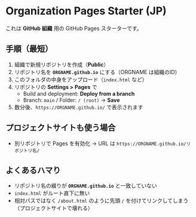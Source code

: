 # Organization Pages Starter (JP)
これは **GitHub 組織** 用の GitHub Pages スターターです。

## 手順（最短）
1. 組織で新規リポジトリを作成（**Public**）
2. リポジトリ名を **`ORGNAME.github.io`** にする（ORGNAME は組織のID）
3. このフォルダの中身をアップロード（`index.html` など）
4. リポジトリの **Settings > Pages** で
   - Build and deployment: **Deploy from a branch**
   - Branch: `main` / Folder: `/ (root)` → **Save**
5. 数分後、`https://ORGNAME.github.io/` で表示されます

## プロジェクトサイトも使う場合
- 別リポジトリで Pages を有効化 → URL は `https://ORGNAME.github.io/リポジトリ名/`

## よくあるハマり
- リポジトリ名の綴りが **`ORGNAME.github.io`** と一致していない
- `index.html` がルート直下に無い
- 相対パスではなく `/about.html` のように先頭 `/` を付けてリンクしてしまう（プロジェクトサイトで壊れる）
